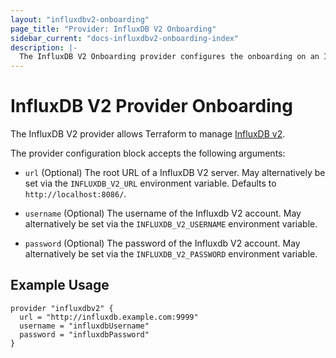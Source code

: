 ```yaml
---
layout: "influxdbv2-onboarding"
page_title: "Provider: InfluxDB V2 Onboarding"
sidebar_current: "docs-influxdbv2-onboarding-index"
description: |-
  The InfluxDB V2 Onboarding provider configures the onboarding on an InfluxDB V2 server.
---
```


# InfluxDB V2 Provider Onboarding

The InfluxDB V2 provider allows Terraform to manage
[InfluxDB v2](https://v2.docs.influxdata.com/v2.0/get-started/).

The provider configuration block accepts the following arguments:

* ``url`` (Optional) The root URL of a InfluxDB V2 server. May alternatively be set via the `INFLUXDB_V2_URL` environment variable. Defaults to `http://localhost:8086/`.

* ``username`` (Optional) The username of the Influxdb V2 account. May alternatively be set via the `INFLUXDB_V2_USERNAME` environment variable.

* ``password`` (Optional) The password of the Influxdb V2 account. May alternatively be set via the `INFLUXDB_V2_PASSWORD` environment variable.

## Example Usage

```hcl
provider "influxdbv2" {
  url = "http://influxdb.example.com:9999"
  username = "influxdbUsername"
  password = "influxdbPassword"
}
 ```
